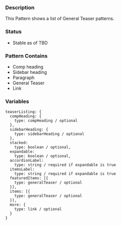 ### Description
This Pattern shows a list of General Teaser patterns.

### Status
* Stable as of TBD

### Pattern Contains
* Comp heading
* Sidebar heading
* Paragraph
* General Teaser
* Link

### Variables
~~~
teaserListing: {
  compHeading: {
    type: compHeading / optional
  },
  sidebarHeading: {
    type: sidebarHeading / optional
  },
  stacked:
    type: boolean / optional,
  expandable:
    type: boolean / optional,
  accordionLabel:
    type: string / required if expandable is true
  itemsLabel:
    type: string / required if expandable is true
  featuredItems: [{
    type: generalTeaser / optional
  }],
  items: [{
    type: generalTeaser / optional
  }],
  more: {
    type: link / optional
  }
}
~~~

